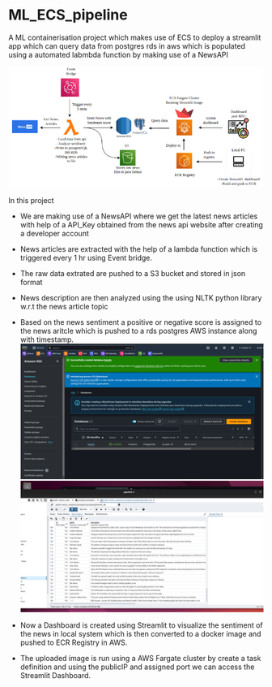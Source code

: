 # ML_ECS_pipeline
A ML containerisation project which makes use of ECS to deploy a streamlit app which can query data from postgres rds in aws which is populated using a automated labmbda function by making use of a NewsAPI

![Architecture](https://github.com/ansel9618/ML_ECS_pipeline/blob/main/images/Architecture.png)

In this project

* We are making use of a NewsAPI where we get the latest news articles with help of a API_Key obtained from the news api website
  after creating a developer account

* News articles are extracted with the help of a lambda function which is triggered every 1 hr using Event bridge.

* The raw data extrated are pushed to a S3 bucket and stored in json format 

* News description are then analyzed using the using NLTK python library w.r.t the news article topic 

* Based on the news sentiment a positive or negative score is assigned to the news aritcle which is pushed to a rds postgres AWS instance along with timestamp.
  ![](https://github.com/ansel9618/ML_ECS_pipeline/blob/main/images/1.0_.png)
  ![](https://github.com/ansel9618/ML_ECS_pipeline/blob/main/images/9.0_.png)
  
* Now a Dashboard is created using Streamlit to visualize the sentiment of the news in local system which is then converted to a docker image and pushed to ECR Registry in AWS.

* The uploaded image is run using a AWS Fargate cluster by create a task definition and using the publicIP and assigned port
  we can access the Streamlit Dashboard.

